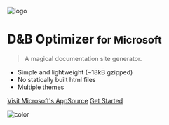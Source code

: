 <!-- _coverpage.md -->

![logo](_media/icon.svg)

# D&B Optimizer <small>for Microsoft</small>

> A magical documentation site generator.

- Simple and lightweight (~18kB gzipped)
- No statically built html files
- Multiple themes

[Visit Microsoft's AppSource](https://github.com/QingWei-Li/docsify/)
[Get Started](/?id=dampb-optimizer-for-microsoft)

<!-- background color -->
![color](#fff)

